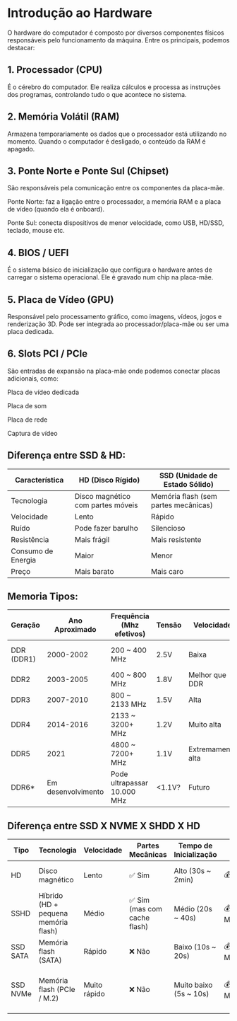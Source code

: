 # Introdução ao Hardware

O hardware do computador é composto por diversos componentes físicos responsáveis pelo funcionamento da máquina. Entre os principais, podemos destacar:

## 1. Processador (CPU)

É o cérebro do computador. Ele realiza cálculos e processa as instruções dos programas, controlando tudo o que acontece no sistema.

## 2. Memória Volátil (RAM)

Armazena temporariamente os dados que o processador está utilizando no momento.
Quando o computador é desligado, o conteúdo da RAM é apagado.

## 3. Ponte Norte e Ponte Sul (Chipset)

São responsáveis pela comunicação entre os componentes da placa-mãe.

Ponte Norte: faz a ligação entre o processador, a memória RAM e a placa de vídeo (quando ela é onboard).

Ponte Sul: conecta dispositivos de menor velocidade, como USB, HD/SSD, teclado, mouse etc.

## 4. BIOS / UEFI

É o sistema básico de inicialização que configura o hardware antes de carregar o sistema operacional.
Ele é gravado num chip na placa-mãe.

## 5. Placa de Vídeo (GPU)

Responsável pelo processamento gráfico, como imagens, vídeos, jogos e renderização 3D.
Pode ser integrada ao processador/placa-mãe ou ser uma placa dedicada.

## 6. Slots PCI / PCIe

São entradas de expansão na placa-mãe onde podemos conectar placas adicionais, como:

Placa de vídeo dedicada

Placa de som

Placa de rede

Captura de vídeo


## Diferença entre SSD & HD:

| Característica     | HD (Disco Rígido)               | SSD (Unidade de Estado Sólido)     |
|--------------------|----------------------------------|-------------------------------------|
| Tecnologia         | Disco magnético com partes móveis | Memória flash (sem partes mecânicas) |
| Velocidade         | Lento                            | Rápido                              |
| Ruído              | Pode fazer barulho               | Silencioso                          |
| Resistência        | Mais frágil                      | Mais resistente                     |
| Consumo de Energia | Maior                            | Menor                               |
| Preço              | Mais barato                      | Mais caro                           |


## Memoria Tipos:

| Geração   | Ano Aproximado | Frequência (Mhz efetivos) | Tensão | Velocidade | Observações |
|-----------|----------------|---------------------------|--------|------------|-------------|
| DDR (DDR1) | 2000-2002       | 200 ~ 400 MHz              | 2.5V   | Baixa      | Primeira geração de DDR usada em PCs |
| DDR2      | 2003-2005       | 400 ~ 800 MHz              | 1.8V   | Melhor que DDR | Menor consumo que DDR1 |
| DDR3      | 2007-2010       | 800 ~ 2133 MHz             | 1.5V   | Alta       | Muito utilizada por muitos anos |
| DDR4      | 2014-2016       | 2133 ~ 3200+ MHz           | 1.2V   | Muito alta | Mais rápida e eficiente energeticamente |
| DDR5      | 2021            | 4800 ~ 7200+ MHz           | 1.1V   | Extremamente alta | Maior largura de banda |
| DDR6*     | Em desenvolvimento | Pode ultrapassar 10.000 MHz | <1.1V? | Futuro | Ainda não disponível comercialmente |

## Diferença entre SSD X NVME X SHDD X HD

| Tipo        | Tecnologia | Velocidade | Partes Mecânicas | Tempo de Inicialização | Custo | Melhor Uso |
|-------------|-------------|------------|-------------------|-------------------------|--------|-------------|
| HD          | Disco magnético | Lento      | ✅ Sim             | Alto (30s ~ 2min)        | 💰 Barato | Armazenar grandes arquivos |
| SSHD        | Híbrido (HD + pequena memória flash) | Médio      | ✅ Sim (mas com cache flash) | Médio (20s ~ 40s) | 💰💰 Moderado | Usuários que querem algo intermediário |
| SSD SATA    | Memória flash (SATA) | Rápido     | ❌ Não             | Baixo (10s ~ 20s)        | 💰💰 Moderado | Sistema operacional e programas |
| SSD NVMe    | Memória flash (PCIe / M.2) | Muito rápido | ❌ Não             | Muito baixo (5s ~ 10s)  | 💰💰💰 Mais caro | Alto desempenho, jogos e tarefas pesadas |

